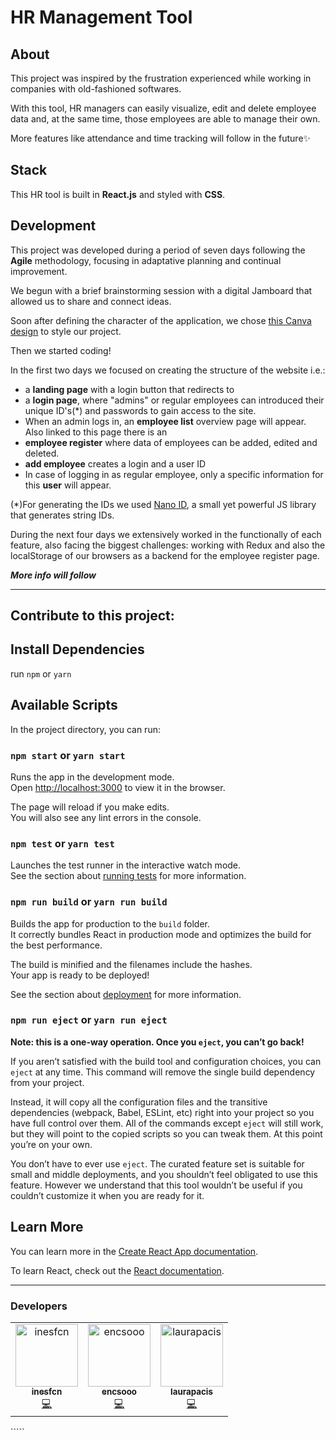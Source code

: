 # HR Management Tool

## About

This project was inspired by the frustration experienced while working in companies with old-fashioned softwares.

With this tool, HR managers can easily visualize, edit and delete employee data and, at the same time, those employees are able to manage their own.

More features like attendance and time tracking will follow in the future✨

## Stack

This HR tool is built in **React.js** and styled with **CSS**.

## Development

This project was developed during a period of seven days following the **Agile** methodology, focusing in adaptative planning and continual improvement.

We begun with a brief brainstorming session with a digital Jamboard that allowed us to share and connect ideas.

Soon after defining the character of the application, we chose [this Canva design](https://www.canva.com/design/DAEVuD2Qxhc/EpqnVGSeEe7YatUos2OivA/view#2) to style our project.

Then we started coding!

In the first two days we focused on creating the structure of the website i.e.:

- a **landing page** with a login button that redirects to
- a **login page**, where "admins" or regular employees can introduced their unique ID's(\*) and passwords to gain access to the site.
- When an admin logs in, an **employee list** overview page will appear. Also linked to this page there is an
- **employee register** where data of employees can be added, edited and deleted.
- **add employee** creates a login and a user ID
- In case of logging in as regular employee, only a specific information for this **user** will appear.

(\*)For generating the IDs we used [Nano ID](https://github.com/ai/nanoid), a small yet powerful JS library that generates string IDs.

During the next four days we extensively worked in the functionally of each feature, also facing the biggest challenges: working with Redux and also the localStorage of our browsers as a backend for the employee register page.

**_More info will follow_**

---

## Contribute to this project:

## Install Dependencies

run `npm` or `yarn`

## Available Scripts

In the project directory, you can run:

### `npm start` or `yarn start`

Runs the app in the development mode.\
Open [http://localhost:3000](http://localhost:3000) to view it in the browser.

The page will reload if you make edits.\
You will also see any lint errors in the console.

### `npm test` or `yarn test`

Launches the test runner in the interactive watch mode.\
See the section about [running tests](https://facebook.github.io/create-react-app/docs/running-tests) for more information.

### `npm run build` or `yarn run build`

Builds the app for production to the `build` folder.\
It correctly bundles React in production mode and optimizes the build for the best performance.

The build is minified and the filenames include the hashes.\
Your app is ready to be deployed!

See the section about [deployment](https://facebook.github.io/create-react-app/docs/deployment) for more information.

### `npm run eject` or `yarn run eject`

**Note: this is a one-way operation. Once you `eject`, you can’t go back!**

If you aren’t satisfied with the build tool and configuration choices, you can `eject` at any time. This command will remove the single build dependency from your project.

Instead, it will copy all the configuration files and the transitive dependencies (webpack, Babel, ESLint, etc) right into your project so you have full control over them. All of the commands except `eject` will still work, but they will point to the copied scripts so you can tweak them. At this point you’re on your own.

You don’t have to ever use `eject`. The curated feature set is suitable for small and middle deployments, and you shouldn’t feel obligated to use this feature. However we understand that this tool wouldn’t be useful if you couldn’t customize it when you are ready for it.

## Learn More

You can learn more in the [Create React App documentation](https://facebook.github.io/create-react-app/docs/getting-started).

To learn React, check out the [React documentation](https://reactjs.org/).

---

### Developers

<table>
  <tr>
    <td align="center"><a href="https://github.com/inesfcn"><img src="https://avatars.githubusercontent.com/u/67946487?s=400&u=cb834e3a5d3941b7c2576b79977d3be78a9a3da7&v=4" width="100px;" alt="inesfcn"/><br /><sub><b>inesfcn</b></sub></a><br /><a href="https://github.com/encsooo/hr-tool/commits?author=inesfcn" title="Code">💻</a></td>
    <td align="center"><a href="https://github.com/encsooo"><img src="https://avatars.githubusercontent.com/u/52570691?s=400&u=7c0c256043d95febb7716a4023422e3833148619&v=4" width="100px;" alt="encsooo"/><br /><sub><b>encsooo</b></sub></a><br /><a href="https://github.com/encsooo/hr-tool/commits?author=encsooo" title="Code">💻</a></td>
    <td align="center"><a href="https://github.com/laurapacis"><img src="https://avatars.githubusercontent.com/u/67947931?s=400&u=93f0817b71f889b85215b686d62589856f781106&v=4" width="100px;" alt="laurapacis"/><br /><sub><b>laurapacis</b></sub></a><br /><a href="https://github.com/encsooo/hr-tool/commits?author=laurapacis" title="Code">💻</a></td>
  </tr>
</table>
`````
